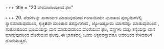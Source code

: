 +++
title = "20 ವೇದಪಾರಾಯಣದ ಫಲ"

+++
20. ವೇದಗಳನ್ನು ಪಾರಾಯಣ ಮಾಡುವುದರಿಂದ  ಗಂಗಾನದಿಯೇ ಮುಂತಾದ ಪುಣ್ಯನದಿಗಳಲ್ಲಿ ಸ್ನಾನಮಾಡುವುದರಿಂದ,  ಕೃಚ್ಛøವೇ ಮುಂತಾದ ತಪಸ್ಸುಗಳಿಂದ , ಜ್ಯೋತಿಷ್ಟೋಮ ಯಾಗವನ್ನು ಮಾಡುವುದರಿಂದ , ಸಂತೋಷದಿಂದ ಭೂಮಿಯನ್ನು ದಾನ ಮಾಡುವುದರಿಂದ ದೊರೆಯುವ ಫಲ, ವಸ್ತ್ರಗಳು ಮತ್ತು ಕನ್ಯೆಯನ್ನು ದಾನ ಮಾಡುವುದರಿಂದ ದೊರೆಯುವ ಫಲವು, ಈ ಭಾರತದಲ್ಲಿ  ಒಂದು ಅಕ್ಷರವನ್ನಾದರೂ ಆದರದಿಂದ  ಕೇಳಿದವರಿಗೆ ದೊರೆಯುತ್ತದೆ.